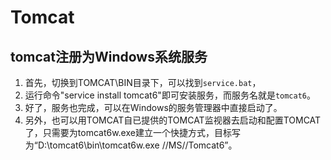 # Tomcat
## tomcat注册为Windows系统服务
1. 首先，切换到TOMCAT\BIN目录下，可以找到`service.bat`，
2. 运行命令"service install tomcat6"即可安装服务，而服务名就是`tomcat6`。
3. 好了，服务也完成，可以在Windows的服务管理器中直接启动了。
4. 另外，也可以用TOMCAT自已提供的TOMCAT监视器去启动和配置TOMCAT了，只需要为tomcat6w.exe建立一个快捷方式，目标写为“D:\tomcat6\bin\tomcat6w.exe //MS//Tomcat6”。